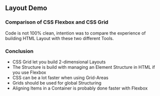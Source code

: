 ## Layout Demo 

### Comparison of CSS Flexbox and CSS Grid

Code is not 100% clean, intention was to compare the experience of building HTML Layout with these two different Tools.

### Conclusion

* CSS Grid let you build 2-dimensional Layouts
* The Structure is build with managing an Element Structure in HTML if you use Flexbox
* CSS can be a lot faster when using Grid-Areas
* Grids should be used for global Structuring
* Aligning Items in a Container is probably done faster with Flexbox
